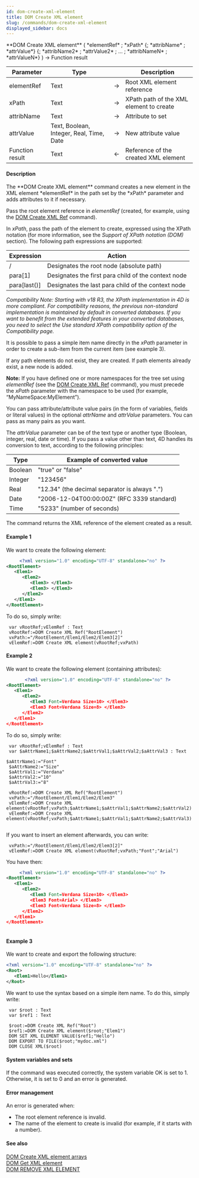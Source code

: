 ```yaml
---
id: dom-create-xml-element
title: DOM Create XML element
slug: /commands/dom-create-xml-element
displayed_sidebar: docs
---
```


<!--REF #_command_.DOM Create XML element.Syntax-->**DOM Create XML element** ( *elementRef* ; *xPath* {; *attribName* ; *attrValue*} {; *attribName2* ; *attrValue2* ; ... ; *attribNameN* ; *attrValueN*} ) -> Function result<!-- END REF-->
<!--REF #_command_.DOM Create XML element.Params-->
| Parameter | Type |  | Description |
| --- | --- | --- | --- |
| elementRef | Text | &#8594;  | Root XML element reference |
| xPath | Text | &#8594;  | XPath path of the XML element to create |
| attribName | Text | &#8594;  | Attribute to set |
| attrValue | Text, Boolean, Integer, Real, Time, Date | &#8594;  | New attribute value |
| Function result | Text | &#8592; | Reference of the created XML element |

<!-- END REF-->

#### Description 

<!--REF #_command_.DOM Create XML element.Summary-->The **DOM Create XML element** command creates a new element in the XML element *elementRef* in the path set by the *xPath* parameter and adds attributes to it if necessary.<!-- END REF--> 

Pass the root element reference in *elementRef* (created, for example, using the [DOM Create XML Ref](dom-create-xml-ref.md) command).

In *xPath*, pass the path of the element to create, expressed using the XPath notation (for more information, see the *Support of XPath notation (DOM)* section). The following path expressions are supported: 

| **Expression** | **Action**                                          |
| -------------- | --------------------------------------------------- |
| /              | Designates the root node (absolute path)            |
| para\[1\]      | Designates the first para child of the context node |
| para\[last()\] | Designates the last para child of the context node  |

**Compatibility Note:* Starting with v18 R3, the XPath implementation in 4D is more compliant. For compatibility reasons, the previous non-standard implementation is maintained by default in converted databases. If you want to benefit from the extended features in your converted databases, you need to select the *Use standard XPath* compatibility option of the Compatibility page.* 

It is possible to pass a simple item name directly in the *xPath* parameter in order to create a sub-item from the current item (see example 3).

If any path elements do not exist, they are created. If path elements already exist, a new node is added.

**Note:** If you have defined one or more namespaces for the tree set using *elementRef* (see the [DOM Create XML Ref](dom-create-xml-ref.md) command), you must precede the *xPath* parameter with the namespace to be used (for example, “MyNameSpace:MyElement”).

You can pass attribute/attribute value pairs (in the form of variables, fields or literal values) in the optional *attrName* and *attrValue* parameters. You can pass as many pairs as you want.

The *attrValue* parameter can be of the text type or another type (Boolean, integer, real, date or time). If you pass a value other than text, 4D handles its conversion to text, according to the following principles:

| **Type** | **Example of converted value**                |
| -------- | --------------------------------------------- |
| Boolean  | "true" or "false"                             |
| Integer  | "123456"                                      |
| Real     | "12.34" (the decimal separator is always ".") |
| Date     | "2006-12-04T00:00:00Z" (RFC 3339 standard)    |
| Time     | "5233" (number of seconds)                    |

The command returns the XML reference of the element created as a result.

#### Example 1 

We want to create the following element: 

```xml
     <?xml version="1.0" encoding="UTF-8" standalone="no" ?>
<RootElement>
   <Elem1>
      <Elem2>
         <Elem3> </Elem3>
         <Elem3> </Elem3>
      </Elem2>
   </Elem1>
</RootElement>                                 
```

To do so, simply write:

```4d
 var vRootRef;vElemRef : Text
 vRootRef:=DOM Create XML Ref("RootElement")
 vxPath:="/RootElement/Elem1/Elem2/Elem3[2]"
 vElemRef:=DOM Create XML element(vRootRef;vxPath)
```

#### Example 2 

We want to create the following element (containing attributes): 

```xml
       <?xml version="1.0" encoding="UTF-8" standalone="no" ?>
<RootElement>
   <Elem1>
      <Elem2>
         <Elem3 Font=Verdana Size=10> </Elem3>
         <Elem3 Font=Verdana Size=8> </Elem3>
      </Elem2>
   </Elem1>
</RootElement>                               
```

To do so, simply write:

```4d
 var vRootRef;vElemRef : Text
 var $aAttrName1;$aAttrName2;$aAttrVal1;$aAttrVal2;$aAttrVal3 : Text

$aAttrName1:="Font"
 $aAttrName2:="Size"
 $aAttrVal1:="Verdana"
 $aAttrVal2:="10"
 $aAttrVal3:="8"
 
 vRootRef:=DOM Create XML Ref("RootElement")
 vxPath:="/RootElement/Elem1/Elem2/Elem3"
 vElemRef:=DOM Create XML element(vRootRef;vxPath;$aAttrName1;$aAttrVal1;$aAttrName2;$aAttrVal2)
 vElemRef:=DOM Create XML element(vRootRef;vxPath;$aAttrName1;$aAttrVal1;$aAttrName2;$aAttrVal3)


```

If you want to insert an element afterwards, you can write:

```4d
 vxPath:="/RootElement/Elem1/Elem2/Elem3[2]"
 vElemRef:=DOM Create XML element(vRootRef;vxPath;"Font";"Arial")
```

You have then:

```xml
     <?xml version="1.0" encoding="UTF-8" standalone="no" ?>
<RootElement>
   <Elem1>
      <Elem2>
         <Elem3 Font=Verdana Size=10> </Elem3>
         <Elem3 Font=Arial> </Elem3>
         <Elem3 Font=Verdana Size=8> </Elem3>
      </Elem2>
   </Elem1>
</RootElement>
                                           
```

#### Example 3 

We want to create and export the following structure: 

```xml
<?xml version="1.0" encoding="UTF-8" standalone="no" ?>
<Root>
   <Elem1>Hello</Elem1>
</Root>
```

We want to use the syntax based on a simple item name. To do this, simply write:

```4d
 var $root : Text
 var $ref1 : Text
 
 $root:=DOM Create XML Ref("Root")
 $ref1:=DOM Create XML element($root;"Elem1")
 DOM SET XML ELEMENT VALUE($ref1;"Hello")
 DOM EXPORT TO FILE($root;"mydoc.xml")
 DOM CLOSE XML($root)
```

#### System variables and sets 

If the command was executed correctly, the system variable OK is set to 1\. Otherwise, it is set to 0 and an error is generated. 

#### Error management 

An error is generated when:

* The root element reference is invalid.
* The name of the element to create is invalid (for example, if it starts with a number).

#### See also 

[DOM Create XML element arrays](dom-create-xml-element-arrays.md)  
[DOM Get XML element](dom-get-xml-element.md)  
[DOM REMOVE XML ELEMENT](dom-remove-xml-element.md)  